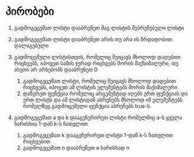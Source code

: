
# პირობები

1. გადმოგეცემათ ლისტი დააბრუნეთ მაგ ლისტის შებრუნებული ლისტი

2. გადმოგეცემათ ლისტი დააბრუნეთ არის თუ არა ის ზრდადობით დალაგებული

3. გადმოცემული ლისტისთვის, რომელიც შეიცავს მხოლოდ დადებით რიცხვებს, იპოვეთ სამის ჯერად რიცხვებს შორის მაქსიმალური, თუ ასეთი არ არსებობს დააბრუნეთ 0

   1. გადმოგეცემათ ლისტი, რომელიც შეიცავს მხოლოდ დადებით რიცხვებს, იპოვეთ ამ ლისტის ელემენტებს შორის მაქიმალური
   2. დაწერეთ ფუნქცია რომელიც არგუმენტად იღებს ერთ ფუნქციას და ერთ ლისტს და ამ ლისტიდან აბრუნებს მხოლოდ იმ ელემენტებს რომელზეც გადმოცემული ფუნქცია აბრუნებს true-ს.

4. გადმოგეცემათ a და k დააგენერირეთ ლისტი რომელშიც a-ს ყველა ხარისხია 1-დან k-ს ჩათვლით
   1. გადმოგეცემათ k დააგენერირეთ ლისტი 1-დან k-ს ჩათვლით რიცხვებით
   2. გადმოგეცემათ n დააბრუნეთ a ხარისხად n
